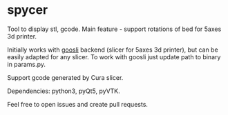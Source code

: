 # spycer
Tool to display stl, gcode. Main feature - support rotations of bed for 5axes 3d printer.

Initially works with [goosli](https://github.com/l1va/goosli) backend (slicer for 5axes 3d printer), 
but can be easily adapted for any slicer. To work with goosli just update path to binary 
 in params.py.

Support gcode generated by Cura slicer.

Dependencies: python3, pyQt5, pyVTK.  

Feel free to open issues and create pull requests.